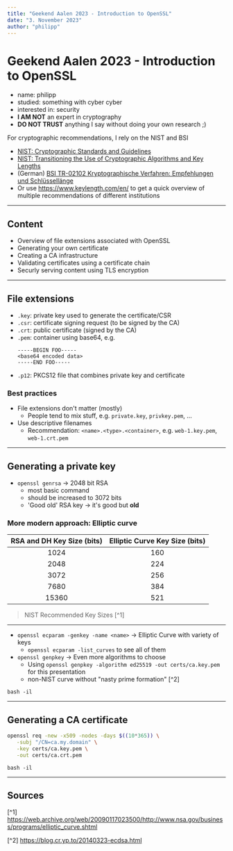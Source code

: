 ```yaml
---
title: "Geekend Aalen 2023 - Introduction to OpenSSL"
date: "3. November 2023"
author: "philipp"
---
```


# Geekend Aalen 2023 - Introduction to OpenSSL

- name: philipp
- studied: something with cyber cyber
- interested in: security
- **I AM NOT** an expert in cryptography
- **DO NOT TRUST** anything I say without doing your own research ;)

<!-- stop -->

For cryptographic recommendations, I rely on the NIST and BSI 
- [NIST: Cryptographic Standards and Guidelines](https://csrc.nist.gov/projects/cryptographic-standards-and-guidelines)
- [NIST: Transitioning the Use of Cryptographic Algorithms and Key Lengths](https://csrc.nist.gov/pubs/sp/800/131/a/r2/final)
- (German) [BSI TR-02102 Kryptographische Verfahren: Empfehlungen und Schlüssellänge](https://www.bsi.bund.de/DE/Themen/Unternehmen-und-Organisationen/Standards-und-Zertifizierung/Technische-Richtlinien/TR-nach-Thema-sortiert/tr02102/tr02102_node.html)
- Or use https://www.keylength.com/en/ to get a quick overview of multiple recommendations of different institutions

---

## Content

- Overview of file extensions associated with OpenSSL
- Generating your own certificate
- Creating a CA infrastructure
- Validating certificates using a certificate chain
- Securly serving content using TLS encryption

---

## File extensions

- `.key`: private key used to generate the certificate/CSR
- `.csr`: certificate signing request (to be signed by the CA)
- `.crt`: public certificate (signed by the CA)
- `.pem`: container using base64, e.g.
  ```text
  -----BEGIN FOO-----
  <base64 encoded data>
  -----END FOO-----
  ```
  <span>
- `.p12`: PKCS12 file that combines private key and certificate


### Best practices

- File extensions don't matter (mostly)
  - People tend to mix stuff, e.g. `private.key`, `privkey.pem`, ...
- Use descriptive filenames
  - Recommendation: `<name>.<type>.<container>`, e.g. `web-1.key.pem`, `web-1.crt.pem`

---

## Generating a private key

- `openssl genrsa` -> 2048 bit RSA
  - most basic command
  - should be increased to 3072 bits
  - 'Good old' RSA key -> it's good but **old**

<!-- stop -->
### More modern approach: Elliptic curve


| RSA and DH Key Size (bits) | Elliptic Curve Key Size (bits) |
|:-----:|:---:|
|  1024 | 160 |
|  2048 | 224 |
|  3072 | 256 |
|  7680 | 384 |
| 15360 | 521 |

> NIST Recommended Key Sizes [^1]
---

- `openssl ecparam -genkey -name <name>` -> Elliptic Curve with variety of keys
  - `openssl ecparam -list_curves` to see all of them
- `openssl genpkey` -> Even more algorithms to choose
  - Using `openssl genpkey -algorithm ed25519 -out certs/ca.key.pem` for this presentation
  - non-NIST curve without "nasty prime formation" [^2]
```terminal16
bash -il
```

---

## Generating a CA certificate

```bash
openssl req -new -x509 -nodes -days $((10*365)) \
   -subj "/CN=ca.my.domain" \
   -key certs/ca.key.pem \
   -out certs/ca.crt.pem
```

```terminal8
bash -il
```

---

## Sources

[^1] https://web.archive.org/web/20090117023500/http://www.nsa.gov/business/programs/elliptic_curve.shtml

[^2] https://blog.cr.yp.to/20140323-ecdsa.html
